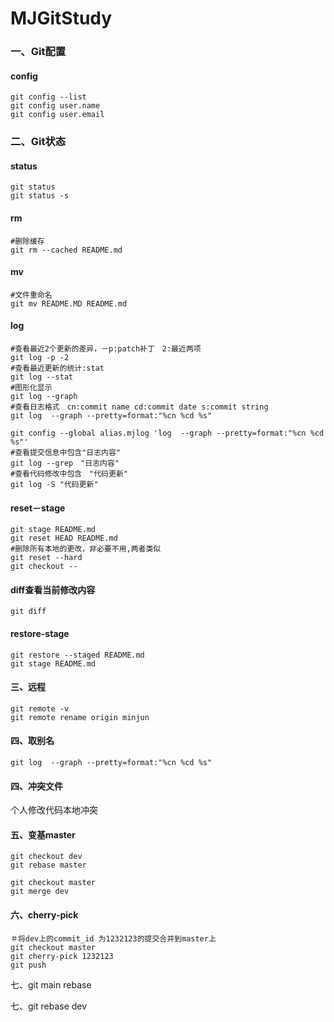 # MJGitStudy

### 一、Git配置

#### config

````shell
git config --list
git config user.name
git config user.email
````

### 二、Git状态

#### status

````
git status
git status -s
````

####  rm

````shell
#删除缓存
git rm --cached README.md
````

#### mv

````shell
#文件重命名
git mv README.MD README.md
````

#### log

````shell
#查看最近2个更新的差异，－p:patch补丁　2:最近两项
git log -p -2
#查看最近更新的统计:stat
git log --stat 
#图形化显示
git log --graph
#查看日志格式　cn:commit name cd:commit date s:commit string 
git log  --graph --pretty=format:"%cn %cd %s"

git config --global alias.mjlog 'log  --graph --pretty=format:"%cn %cd %s"'
#查看提交信息中包含"日志内容"
git log --grep　"日志内容"
#查看代码修改中包含　"代码更新"
git log -S "代码更新"
````

#### reset－stage

````shell
git stage README.md
git reset HEAD README.md
#删除所有本地的更改，非必要不用,两者类似
git reset --hard
git checkout --
````

#### diff查看当前修改内容

````shell
git diff
````

#### restore-stage

````shell
git restore --staged README.md
git stage README.md
````

#### 三、远程

````shell
git remote -v
git remote rename origin minjun
````

#### 四、取别名

````shell
git log  --graph --pretty=format:"%cn %cd %s"
````

#### 四、冲突文件

个人修改代码本地冲突

#### 五、变基master

````shell
git checkout dev
git rebase master

git checkout master
git merge dev
````

#### 六、cherry-pick

````shell
＃将dev上的commit_id 为1232123的提交合并到master上
git checkout master
git cherry-pick 1232123
git push
````

七、git main rebase 











七、git  rebase dev







